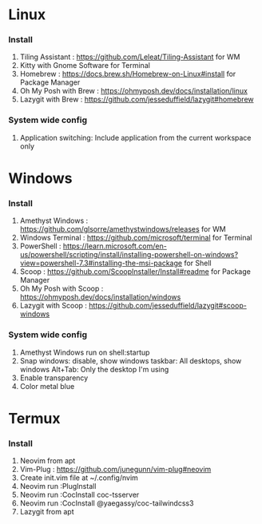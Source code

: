 # Linux

### Install

1. Tiling Assistant : https://github.com/Leleat/Tiling-Assistant for WM
2. Kitty with Gnome Software for Terminal
3. Homebrew : https://docs.brew.sh/Homebrew-on-Linux#install for Package Manager
4. Oh My Posh with Brew : https://ohmyposh.dev/docs/installation/linux
5. Lazygit with Brew : https://github.com/jesseduffield/lazygit#homebrew

### System wide config

1. Application switching: Include application from the current workspace only

# Windows

### Install

1. Amethyst Windows : https://github.com/glsorre/amethystwindows/releases for WM
2. Windows Terminal : https://github.com/microsoft/terminal for Terminal
3. PowerShell : https://learn.microsoft.com/en-us/powershell/scripting/install/installing-powershell-on-windows?view=powershell-7.3#installing-the-msi-package for Shell
4. Scoop : https://github.com/ScoopInstaller/Install#readme for Package Manager
5. Oh My Posh with Scoop : https://ohmyposh.dev/docs/installation/windows
6. Lazygit with Scoop : https://github.com/jesseduffield/lazygit#scoop-windows

### System wide config

1. Amethyst Windows run on shell:startup
2. Snap windows: disable, show windows taskbar: All desktops, show windows Alt+Tab: Only the desktop I'm using
3. Enable transparency
4. Color metal blue

# Termux

### Install

1. Neovim from apt
2. Vim-Plug : https://github.com/junegunn/vim-plug#neovim
3. Create init.vim file at ~/.config/nvim
4. Neovim run :PlugInstall
5. Neovim run :CocInstall coc-tsserver
6. Neovim run :CocInstall @yaegassy/coc-tailwindcss3
7. Lazygit from apt
